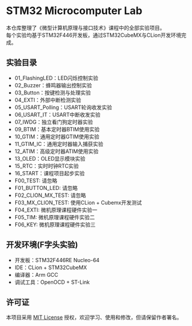 # STM32 Microcomputer Lab

本仓库整理了《微型计算机原理与接口技术》课程中的全部实验项目。  
每个实验均基于STM32F446开发板，通过STM32CubeMX与CLion开发环境完成。

## 实验目录

- 01_FlashingLED：LED闪烁控制实验
- 02_Buzzer：蜂鸣器输出控制实验
- 03_Button：按键检测与处理实验
- 04_EXTI：外部中断检测实验
- 05_USART_Polling：USART轮询收发实验
- 06_USART_IT：USART中断收发实验
- 07_IWDG：独立看门狗定时器实验
- 09_BTIM：基本定时器BTIM使用实验
- 10_GTIM：通用定时器GTIM使用实验
- 11_GTIM_IC：通用定时器输入捕获实验
- 12_ATIM：高级定时器ATIM使用实验
- 13_OLED：OLED显示模块实验
- 15_RTC：实时时钟RTC实验
- 16_START：课程项目起步实验
- F00_TEST: 请忽略
- F01_BUTTON_LED: 请忽略
- F02_CLION_MX_TEST: 请忽略
- F03_MX_CLION_TEST: 使用CLion + Cubemx开发测试
- F04_EXTI: 微机原理课程硬件实验一
- F05_TIM: 微机原理课程硬件实验二
- F06_KEY: 微机原理课程硬件实验三
## 开发环境(F字头实验)

- 开发板：STM32F446RE Nucleo-64
- IDE：CLion + STM32CubeMX
- 编译器：Arm GCC
- 调试工具：OpenOCD + ST-Link

## 许可证

本项目采用 [MIT License](LICENSE) 授权，欢迎学习、使用和修改，但请保留作者署名。
